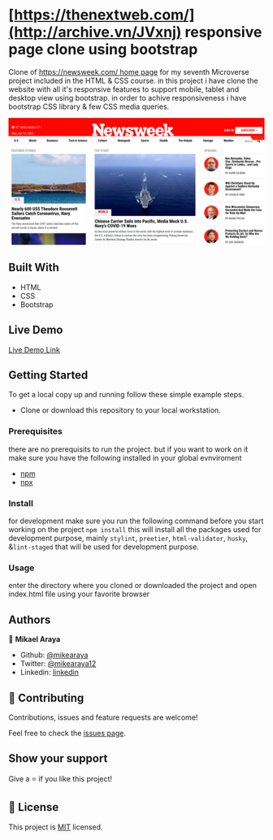 # [https://thenextweb.com/](http://archive.vn/JVxnj) responsive page clone using bootstrap

Clone of [https://newsweek.com/ home page](http://archive.vn/JVxnj) for my seventh Microverse project included in the HTML & CSS course. in this project i have clone the website with all it's responsive features to support mobile, tablet and desktop view using bootstrap. in order to achive responsiveness i have bootstrap CSS library & few CSS media queries.

![screenshot](./assets/images/screenshot.png)

## Built With

- HTML
- CSS
- Bootstrap

## Live Demo

[Live Demo Link](https://rawcdn.githack.com/Mikearaya/newsweek-clone/0f302cc280198edbfb5d05f8c99ffebe0ae6c936/index.html)

## Getting Started

To get a local copy up and running follow these simple example steps.

- Clone or download this repository to your local workstation.

### Prerequisites

there are no prerequisits to run the project. but if you want to work on it make sure you have the following installed in your global evnviroment

- [npm](https://www.npmjs.com/products/teams?utm_source=adwords&utm_medium=ppc&utm_campaign=npmTeams2019Q2&utm_content=site&gclid=Cj0KCQjwyPbzBRDsARIsAFh15JaJyPdeb-Q11Rq-LMaulSWINd6PYdJQ2OkZyE75reyBcpnnmwPrgRoaAv_5EALw_wcB)
- [npx](https://www.npmjs.com/package/npx)

### Install

for development make sure you run the following command before you start working on the project
`npm install`
this will install all the packages used for development purpose, mainly `stylint`, `preetier`, `html-validator`, `husky`, &`lint-staged` that will be used for development purpose.

### Usage

enter the directory where you cloned or downloaded the project and open index.html file using your favorite browser

## Authors

👤 **Mikael Araya**

- Github: [@mikearaya](https://github.com/mikearaya)
- Twitter: [@mikearaya12](https://twitter.com/mikearaya12)
- Linkedin: [linkedin](https://linkedin.com/in/mikael-araya)

## 🤝 Contributing

Contributions, issues and feature requests are welcome!

Feel free to check the [issues page](issues/).

## Show your support

Give a ⭐️ if you like this project!

## 📝 License

This project is [MIT](lic.url) licensed.
